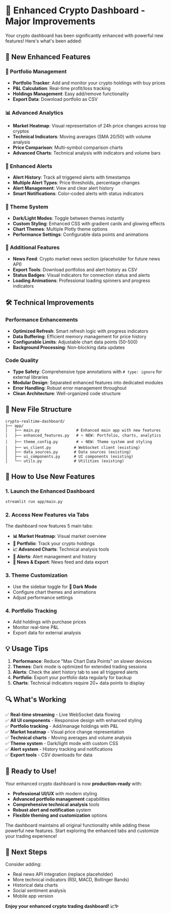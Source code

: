# 🚀 Enhanced Crypto Dashboard - Major Improvements

Your crypto dashboard has been significantly enhanced with powerful new features! Here's what's been added:

## 🎯 New Enhanced Features

### 💼 Portfolio Management
- **Portfolio Tracker**: Add and monitor your crypto holdings with buy prices
- **P&L Calculation**: Real-time profit/loss tracking 
- **Holdings Management**: Easy add/remove functionality
- **Export Data**: Download portfolio as CSV

### 📊 Advanced Analytics
- **Market Heatmap**: Visual representation of 24h price changes across top cryptos
- **Technical Indicators**: Moving averages (SMA 20/50) with volume analysis
- **Price Comparison**: Multi-symbol comparison charts
- **Advanced Charts**: Technical analysis with indicators and volume bars

### 🔔 Enhanced Alerts
- **Alert History**: Track all triggered alerts with timestamps
- **Multiple Alert Types**: Price thresholds, percentage changes
- **Alert Management**: View and clear alert history
- **Smart Notifications**: Color-coded alerts with status indicators

### 🎨 Theme System
- **Dark/Light Modes**: Toggle between themes instantly
- **Custom Styling**: Enhanced CSS with gradient cards and glowing effects
- **Chart Themes**: Multiple Plotly theme options
- **Performance Settings**: Configurable data points and animations

### 📰 Additional Features
- **News Feed**: Crypto market news section (placeholder for future news API)
- **Export Tools**: Download portfolios and alert history as CSV
- **Status Badges**: Visual indicators for connection status and alerts
- **Loading Animations**: Professional loading spinners and progress indicators

## 🛠️ Technical Improvements

### Performance Enhancements
- **Optimized Refresh**: Smart refresh logic with progress indicators
- **Data Buffering**: Efficient memory management for price history
- **Configurable Limits**: Adjustable chart data points (50-500)
- **Background Processing**: Non-blocking data updates

### Code Quality
- **Type Safety**: Comprehensive type annotations with `# type: ignore` for external libraries
- **Modular Design**: Separated enhanced features into dedicated modules
- **Error Handling**: Robust error management throughout
- **Clean Architecture**: Well-organized code structure

## 📁 New File Structure

```
crypto-realtime-dashboard/
├── app/
│   ├── main.py                # Enhanced main app with new features
│   ├── enhanced_features.py   # ⭐ NEW: Portfolio, charts, analytics
│   ├── theme_config.py        # ⭐ NEW: Theme system and styling
│   ├── ws_client.py          # WebSocket client (existing)
│   ├── data_sources.py       # Data sources (existing)
│   ├── ui_components.py      # UI components (existing)
│   └── utils.py              # Utilities (existing)
```

## 🚀 How to Use New Features

### 1. **Launch the Enhanced Dashboard**
```bash
streamlit run app/main.py
```

### 2. **Access New Features via Tabs**
The dashboard now features 5 main tabs:
- **📊 Market Heatmap**: Visual market overview
- **💼 Portfolio**: Track your crypto holdings
- **📈 Advanced Charts**: Technical analysis tools
- **🔔 Alerts**: Alert management and history
- **📰 News & Export**: News feed and data export

### 3. **Theme Customization**
- Use the sidebar toggle for **🌙 Dark Mode**
- Configure chart themes and animations
- Adjust performance settings

### 4. **Portfolio Tracking**
- Add holdings with purchase prices
- Monitor real-time P&L
- Export data for external analysis

## 💡 Usage Tips

1. **Performance**: Reduce "Max Chart Data Points" on slower devices
2. **Themes**: Dark mode is optimized for extended trading sessions
3. **Alerts**: Check the alert history tab to see all triggered alerts
4. **Portfolio**: Export your portfolio data regularly for backup
5. **Charts**: Technical indicators require 20+ data points to display

## 🔍 What's Working

✅ **Real-time streaming** - Live WebSocket data flowing  
✅ **All UI components** - Responsive design with enhanced styling  
✅ **Portfolio tracking** - Add/manage holdings with P&L  
✅ **Market heatmap** - Visual price change representation  
✅ **Technical charts** - Moving averages and volume analysis  
✅ **Theme system** - Dark/light mode with custom CSS  
✅ **Alert system** - History tracking and notifications  
✅ **Export tools** - CSV downloads for data  

## 🎉 Ready to Use!

Your enhanced crypto dashboard is now **production-ready** with:
- **Professional UI/UX** with modern styling
- **Advanced portfolio management** capabilities  
- **Comprehensive technical analysis** tools
- **Robust alert and notification** system
- **Flexible theming and customization** options

The dashboard maintains all original functionality while adding these powerful new features. Start exploring the enhanced tabs and customize your trading experience!

## 🚀 Next Steps

Consider adding:
- Real news API integration (replace placeholder)
- More technical indicators (RSI, MACD, Bollinger Bands)
- Historical data charts
- Social sentiment analysis
- Mobile app version

**Enjoy your enhanced crypto trading dashboard! 📈✨**
